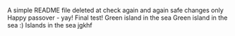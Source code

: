 A simple README file
deleted at
check again
and again
safe changes only
Happy passover - yay!
Final test!
Green island in the sea
Green island in the sea :)
Islands in the sea
jgkhf
